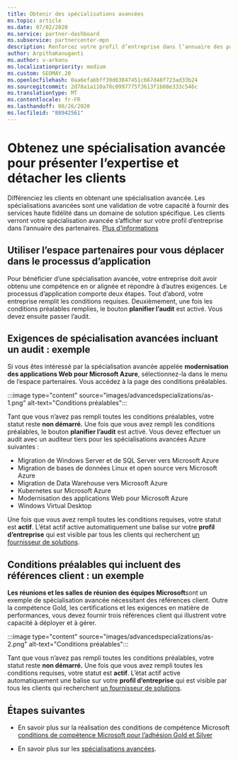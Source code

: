 ```yaml
---
title: Obtenir des spécialisations avancées
ms.topic: article
ms.date: 07/02/2020
ms.service: partner-dashboard
ms.subservice: partnercenter-mpn
description: Renforcez votre profil d’entreprise dans l’annuaire des partenaires. Découvrez comment obtenir des spécialisations avancées, ainsi que vos compétences Gold/Silver.
author: ArpithaKanuganti
ms.author: v-arkanu
ms.localizationpriority: medium
ms.custom: SEOMAY.20
ms.openlocfilehash: 0aa6efabbff39d63847451c667d48f723ad33b24
ms.sourcegitcommit: 2d78a1a110a78c0997775f3613f1b08e333c546c
ms.translationtype: MT
ms.contentlocale: fr-FR
ms.lasthandoff: 08/26/2020
ms.locfileid: "88942561"
---
```

# <a name="earn-an-advanced-specialization-to-showcase-expertise-and-stand-out-to-customers"></a>Obtenez une spécialisation avancée pour présenter l’expertise et détacher les clients 

Différenciez les clients en obtenant une spécialisation avancée. Les spécialisations avancées sont une validation de votre capacité à fournir des services haute fidélité dans un domaine de solution spécifique. Les clients verront votre spécialisation avancée s’afficher sur votre profil d’entreprise dans l’annuaire des partenaires. [Plus d’informations](https://partner.microsoft.com/membership/advanced-specialization)

## <a name="use-partner-center-to-move-through-the-application-process"></a>Utiliser l’espace partenaires pour vous déplacer dans le processus d’application

Pour bénéficier d’une spécialisation avancée, votre entreprise doit avoir obtenu une compétence en or alignée et répondre à d’autres exigences. Le processus d’application comporte deux étapes. Tout d’abord, votre entreprise remplit les conditions requises. Deuxièmement, une fois les conditions préalables remplies, le bouton **planifier l’audit** est activé. Vous devez ensuite passer l’audit. 

## <a name="advanced-specialization-requirements-that-include-an-audit-an-example"></a>Exigences de spécialisation avancées incluant un audit : exemple

Si vous êtes intéressé par la spécialisation avancée appelée **modernisation des applications Web pour Microsoft Azure**, sélectionnez-la dans le menu de l’espace partenaires. Vous accédez à la page des conditions préalables.

:::image type="content" source="images/advancedspecializations/as-1.png" alt-text="Conditions préalables":::


Tant que vous n’avez pas rempli toutes les conditions préalables, votre statut reste **non démarré.** Une fois que vous avez rempli les conditions préalables, le bouton **planifier l’audit** est activé. Vous devez effectuer un audit avec un auditeur tiers pour les spécialisations avancées Azure suivantes :
 
- Migration de Windows Server et de SQL Server vers Microsoft Azure
- Migration de bases de données Linux et open source vers Microsoft Azure
- Migration de Data Warehouse vers Microsoft Azure
- Kubernetes sur Microsoft Azure
- Modernisation des applications Web pour Microsoft Azure
- Windows Virtual Desktop


Une fois que vous avez rempli toutes les conditions requises, votre statut est **actif**. L’état actif active automatiquement une balise sur votre **profil d’entreprise** qui est visible par tous les clients qui recherchent [un fournisseur de solutions](https://www.microsoft.com/solution-providers/home).

## <a name="prerequisites-that-include-customer-references-an-example"></a>Conditions préalables qui incluent des références client : un exemple

**Les réunions et les salles de réunion des équipes Microsoft**sont un exemple de spécialisation avancée nécessitant des références client. Outre la compétence Gold, les certifications et les exigences en matière de performances, vous devez fournir trois références client qui illustrent votre capacité à déployer et à gérer.

:::image type="content" source="images/advancedspecializations/as-2.png" alt-text="Conditions préalables":::

Tant que vous n’avez pas rempli toutes les conditions préalables, votre statut reste **non démarré.** Une fois que vous avez rempli toutes les conditions requises, votre statut est **actif**. L’état actif active automatiquement une balise sur votre **profil d’entreprise** qui est visible par tous les clients qui recherchent [un fournisseur de solutions](https://www.microsoft.com/solution-providers/home).

## <a name="next-steps"></a>Étapes suivantes

- En savoir plus sur la réalisation des conditions de compétence Microsoft [conditions de compétence Microsoft pour l’adhésion Gold et Silver](learn-about-competencies.md)

- En savoir plus sur les [spécialisations avancées](https://partner.microsoft.com/membership/advanced-specialization).
